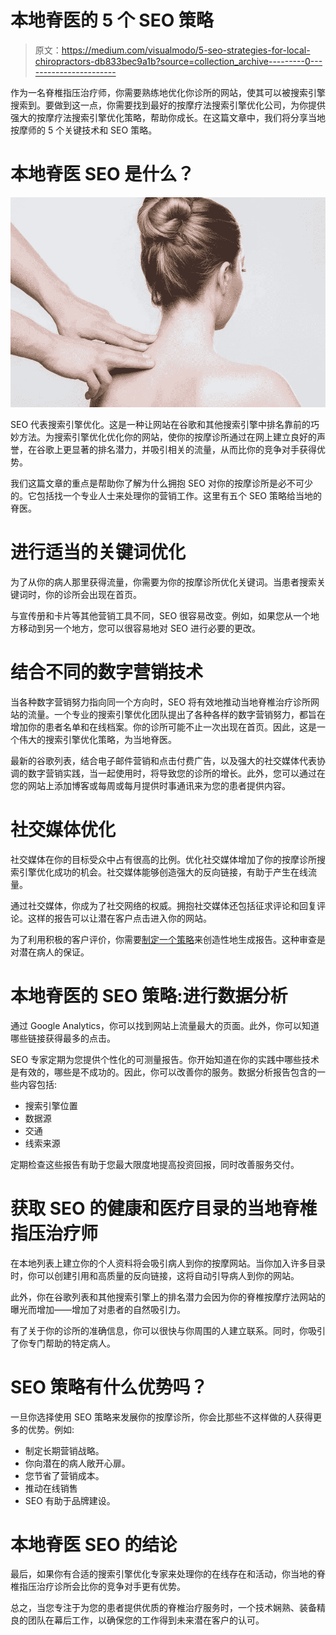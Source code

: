 # 本地脊医的 5 个 SEO 策略

> 原文：<https://medium.com/visualmodo/5-seo-strategies-for-local-chiropractors-db833bec9a1b?source=collection_archive---------0----------------------->

作为一名脊椎指压治疗师，你需要熟练地优化你诊所的网站，使其可以被搜索引擎搜索到。要做到这一点，你需要找到最好的按摩疗法搜索引擎优化公司，为你提供强大的按摩疗法搜索引擎优化策略，帮助你成长。在这篇文章中，我们将分享当地按摩师的 5 个关键技术和 SEO 策略。

# 本地脊医 SEO 是什么？

![](img/c41d7629abc5bc21bc12699cde3df007.png)

SEO 代表搜索引擎优化。这是一种让网站在谷歌和其他搜索引擎中排名靠前的巧妙方法。为搜索引擎优化优化你的网站，使你的按摩诊所通过在网上建立良好的声誉，在谷歌上更显著的排名潜力，并吸引相关的流量，从而比你的竞争对手获得优势。

我们这篇文章的重点是帮助你了解为什么拥抱 SEO 对你的按摩诊所是必不可少的。它包括找一个专业人士来处理你的营销工作。这里有五个 SEO 策略给当地的脊医。

# 进行适当的关键词优化

为了从你的病人那里获得流量，你需要为你的按摩诊所优化关键词。当患者搜索关键词时，你的诊所会出现在首页。

与宣传册和卡片等其他营销工具不同，SEO 很容易改变。例如，如果您从一个地方移动到另一个地方，您可以很容易地对 SEO 进行必要的更改。

# 结合不同的数字营销技术

当各种数字营销努力指向同一个方向时，SEO 将有效地推动当地脊椎治疗诊所网站的流量。一个专业的搜索引擎优化团队提出了各种各样的数字营销努力，都旨在增加你的患者名单和在线档案。你的诊所可能不止一次出现在首页。因此，这是一个伟大的搜索引擎优化策略，为当地脊医。

最新的谷歌列表，结合电子邮件营销和点击付费广告，以及强大的社交媒体代表协调的数字营销实践，当一起使用时，将导致您的诊所的增长。此外，您可以通过在您的网站上添加博客或每周或每月提供时事通讯来为您的患者提供内容。

# 社交媒体优化

社交媒体在你的目标受众中占有很高的比例。优化社交媒体增加了你的按摩诊所搜索引擎优化成功的机会。社交媒体能够创造强大的反向链接，有助于产生在线流量。

通过社交媒体，你成为了社交网络的权威。拥抱社交媒体还包括征求评论和回复评论。这样的报告可以让潜在客户点击进入你的网站。

为了利用积极的客户评价，你需要[制定一个策略](https://visualmodo.com/how-to-create-tagline-for-your-business/)来创造性地生成报告。这种审查是对潜在病人的保证。

# 本地脊医的 SEO 策略:进行数据分析

通过 Google Analytics，你可以找到网站上流量最大的页面。此外，你可以知道哪些链接获得最多的点击。

SEO 专家定期为您提供个性化的可测量报告。你开始知道在你的实践中哪些技术是有效的，哪些是不成功的。因此，你可以改善你的服务。数据分析报告包含的一些内容包括:

*   搜索引擎位置
*   数据源
*   交通
*   线索来源

定期检查这些报告有助于您最大限度地提高投资回报，同时改善服务交付。

# 获取 SEO 的健康和医疗目录的当地脊椎指压治疗师

在本地列表上建立你的个人资料将会吸引病人到你的按摩网站。当你加入许多目录时，你可以创建引用和高质量的反向链接，这将自动引导病人到你的网站。

此外，你在谷歌列表和其他搜索引擎上的排名潜力会因为你的脊椎按摩疗法网站的曝光而增加——增加了对患者的自然吸引力。

有了关于你的诊所的准确信息，你可以很快与你周围的人建立联系。同时，你吸引了你专门帮助的特定病人。

# SEO 策略有什么优势吗？

一旦你选择使用 SEO 策略来发展你的按摩诊所，你会比那些不这样做的人获得更多的优势。例如:

*   制定长期营销战略。
*   你向潜在的病人敞开心扉。
*   您节省了营销成本。
*   推动在线销售
*   SEO 有助于品牌建设。

# 本地脊医 SEO 的结论

最后，如果你有合适的搜索引擎优化专家来处理你的在线存在和活动，你当地的脊椎指压治疗诊所会比你的竞争对手更有优势。

总之，当您专注于为您的患者提供优质的脊椎治疗服务时，一个技术娴熟、装备精良的团队在幕后工作，以确保您的工作得到未来潜在客户的认可。